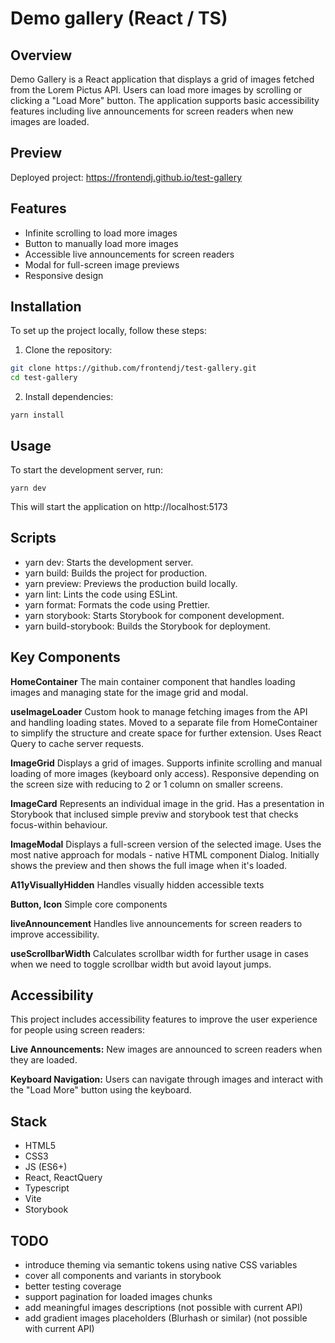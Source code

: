 # Demo gallery (React / TS)

## Overview

Demo Gallery is a React application that displays a grid of images fetched from the Lorem Pictus API. Users can load more images by scrolling or clicking a "Load More" button. The application supports basic accessibility features including live announcements for screen readers when new images are loaded.

## Preview

Deployed project: https://frontendj.github.io/test-gallery

## Features

-   Infinite scrolling to load more images
-   Button to manually load more images
-   Accessible live announcements for screen readers
-   Modal for full-screen image previews
-   Responsive design

## Installation

To set up the project locally, follow these steps:

1. Clone the repository:

```bash
git clone https://github.com/frontendj/test-gallery.git
cd test-gallery
```

2. Install dependencies:

```
yarn install
```

## Usage

To start the development server, run:

```
yarn dev
```

This will start the application on http://localhost:5173

## Scripts

-   yarn dev: Starts the development server.
-   yarn build: Builds the project for production.
-   yarn preview: Previews the production build locally.
-   yarn lint: Lints the code using ESLint.
-   yarn format: Formats the code using Prettier.
-   yarn storybook: Starts Storybook for component development.
-   yarn build-storybook: Builds the Storybook for deployment.

## Key Components

**HomeContainer**
The main container component that handles loading images and managing state for the image grid and modal.

**useImageLoader**
Custom hook to manage fetching images from the API and handling loading states. Moved to a separate file from HomeContainer to simplify the structure and create space for further extension. Uses React Query to cache server requests.

**ImageGrid**
Displays a grid of images. Supports infinite scrolling and manual loading of more images (keyboard only access). Responsive depending on the screen size with reducing to 2 or 1 column on smaller screens.

**ImageCard**
Represents an individual image in the grid. Has a presentation in Storybook that inclused simple previw and storybook test that checks focus-within behaviour.

**ImageModal**
Displays a full-screen version of the selected image. Uses the most native approach for modals - native HTML component Dialog. Initially shows the preview and then shows the full image when it's loaded.

**A11yVisuallyHidden**
Handles visually hidden accessible texts

**Button, Icon**
Simple core components

**liveAnnouncement**
Handles live announcements for screen readers to improve accessibility.

**useScrollbarWidth**
Calculates scrollbar width for further usage in cases when we need to toggle scrollbar width but avoid layout jumps.

## Accessibility

This project includes accessibility features to improve the user experience for people using screen readers:

**Live Announcements:** New images are announced to screen readers when they are loaded.

**Keyboard Navigation:** Users can navigate through images and interact with the "Load More" button using the keyboard.

## Stack

-   HTML5
-   CSS3
-   JS (ES6+)
-   React, ReactQuery
-   Typescript
-   Vite
-   Storybook

## TODO

-   introduce theming via semantic tokens using native CSS variables
-   cover all components and variants in storybook
-   better testing coverage
-   support pagination for loaded images chunks
-   add meaningful images descriptions (not possible with current API)
-   add gradient images placeholders (Blurhash or similar) (not possible with current API)
